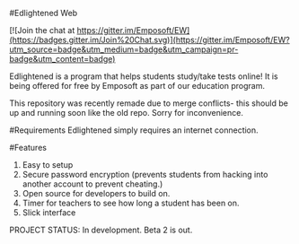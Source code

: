 #Edlightened Web

[![Join the chat at https://gitter.im/Emposoft/EW](https://badges.gitter.im/Join%20Chat.svg)](https://gitter.im/Emposoft/EW?utm_source=badge&utm_medium=badge&utm_campaign=pr-badge&utm_content=badge)

Edlightened is a program that helps students study/take tests online! It is being offered for free by Emposoft as part of our education program. 

This repository was recently remade due to merge conflicts- this should be up and running soon like the old repo. Sorry for inconvenience. 

#Requirements
Edlightened simply requires an internet connection.

#Features
1. Easy to setup
2. Secure password encryption (prevents students from hacking into another account to prevent cheating.)
3. Open source for developers to build on.
4. Timer for teachers to see how long a student has been on. 
5. Slick interface


PROJECT STATUS: In development. Beta 2 is out. 
